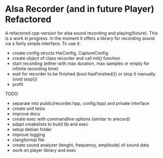 # Alsa Recorder (and in future Player) Refactored

A refactored cpp-version for alsa sound recording and playing(future). This is a work in progress.
In the moment it offers a library for recording sound via a fairly simple interface. To use it:
- create config structs HwConfig, CaptureConfig
- create object of class recorder and call init() function
- start recording (either with max duration, max samples or empty for infinite recording time)
- wait for recorder to be finished (bool hasFinished()) or stop it manually (void stop())
- profit


TODO:
- separate into public(recorder.hpp, config.hpp) and private interface
- create unit tests
- improve docu
- create exec with commandline options (similar to arecord)
- adapt cmakelists to build lib and exec
- setup debian folder
- improve logging
- clangformat file
- create sound analyzer (lenght, frequency, amplitude) of sound data
- work on player library and exec 